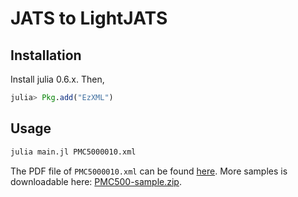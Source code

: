 # JATS to LightJATS

## Installation
Install julia 0.6.x. Then,
```julia
julia> Pkg.add("EzXML")
```

## Usage
```julia
julia main.jl PMC5000010.xml
```
The PDF file of `PMC5000010.xml` can be found [here](https://www.ncbi.nlm.nih.gov/pmc/articles/PMC5000010/).
More samples is downloadable here: [PMC500-sample.zip](https://cl.naist.jp/~shindo/PMC500-sample.zip).
